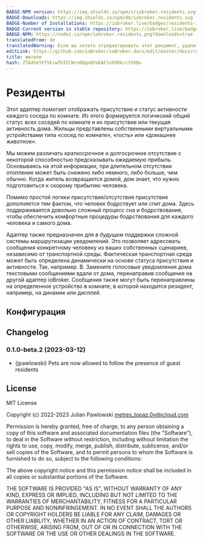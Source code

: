 ```yaml
---
BADGE-NPM version: https://img.shields.io/npm/v/iobroker.residents.svg
BADGE-Downloads: https://img.shields.io/npm/dm/iobroker.residents.svg
BADGE-Number of Installations: https://iobroker.live/badges/residents-installed.svg
BADGE-Current version in stable repository: https://iobroker.live/badges/residents-stable.svg
BADGE-NPM: https://nodei.co/npm/iobroker.residents.png?downloads=true
translatedFrom: de
translatedWarning: Если вы хотите отредактировать этот документ, удалите поле «translatedFrom», в противном случае этот документ будет снова автоматически переведен
editLink: https://github.com/ioBroker/ioBroker.docs/edit/master/docs/ru/adapterref/iobroker.residents/README.md
title: жители
hash: ZTA45eYXfVkiwThISlNrnOQqoQYoEAF1v93Rk/ct5OQ=
---
```

# Резиденты
Этот адаптер помогает отображать присутствие и статус активности каждого соседа по комнате. Из этого формируется логический общий статус всех соседей по комнате и их присутствие или текущая активность дома. Жильцы представлены собственными виртуальными устройствами типа «сосед по комнате», «гость» или «домашнее животное».

Мы можем различать краткосрочное и долгосрочное отсутствие с некоторой способностью предсказывать ожидаемую прибыль. Основываясь на этой информации, при длительном отсутствии отопление может быть снижено либо немного, либо больше, чем обычно. Когда житель возвращается домой, дом знает, что нужно подготовиться к скорому прибытию человека.

Помимо простой логики присутствия/отсутствия присутствие дополняется тем фактом, что человек бодрствует или спит дома. Здесь поддерживается довольно сложный процесс сна и бодрствования, чтобы обеспечить комфортные процедуры бодрствования для каждого человека и самого дома.

Адаптер также предназначен для _в будущем_ поддержки сложной системы маршрутизации уведомлений. Это позволяет адресовать сообщения конкретному человеку из ваших собственных сценариев, независимо от транспортной среды. Фактическая транспортная среда может быть определена динамически на основе статуса присутствия и активности. Так, например. B. Замените голосовые уведомления дома текстовыми сообщениями вдали от дома, перенаправив сообщение на другой адаптер ioBroker. Сообщения также могут быть перенаправлены на определенное устройство в комнате, в которой находится резидент, например, на динамик или дисплей.

## Конфигурация

## Changelog

<!--
    Placeholder for the next version (at the beginning of the line):
    ### **WORK IN PROGRESS**
-->
### 0.1.0-beta.2 (2023-03-12)

-   (jpawlowski) Pets are now allowed to follow the presence of guest residents

## License

MIT License

Copyright (c) 2022-2023 Julian Pawlowski <metres_topaz.0v@icloud.com>

Permission is hereby granted, free of charge, to any person obtaining a copy
of this software and associated documentation files (the "Software"), to deal
in the Software without restriction, including without limitation the rights
to use, copy, modify, merge, publish, distribute, sublicense, and/or sell
copies of the Software, and to permit persons to whom the Software is
furnished to do so, subject to the following conditions:

The above copyright notice and this permission notice shall be included in all
copies or substantial portions of the Software.

THE SOFTWARE IS PROVIDED "AS IS", WITHOUT WARRANTY OF ANY KIND, EXPRESS OR
IMPLIED, INCLUDING BUT NOT LIMITED TO THE WARRANTIES OF MERCHANTABILITY,
FITNESS FOR A PARTICULAR PURPOSE AND NONINFRINGEMENT. IN NO EVENT SHALL THE
AUTHORS OR COPYRIGHT HOLDERS BE LIABLE FOR ANY CLAIM, DAMAGES OR OTHER
LIABILITY, WHETHER IN AN ACTION OF CONTRACT, TORT OR OTHERWISE, ARISING FROM,
OUT OF OR IN CONNECTION WITH THE SOFTWARE OR THE USE OR OTHER DEALINGS IN THE
SOFTWARE.
